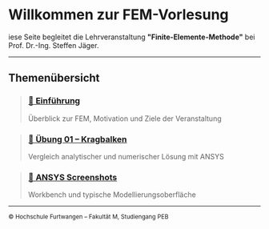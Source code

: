 
# Willkommen zur FEM-Vorlesung

iese Seite begleitet die Lehrveranstaltung **"Finite-Elemente-Methode"** bei Prof. Dr.-Ing. Steffen Jäger.

---

## Themenübersicht

> ### [📘 Einführung](de/einleitung.md)  
> Überblick zur FEM, Motivation und Ziele der Veranstaltung

> ### [🧮 Übung 01 – Kragbalken](de/übungen/01_kragbalken.md)  
> Vergleich analytischer und numerischer Lösung mit ANSYS

> ### [🎥 ANSYS Screenshots](de/software/ansys_ui.md)  
> Workbench und typische Modellierungsoberfläche


---

<small>© Hochschule Furtwangen – Fakultät M, Studiengang PEB</small>
